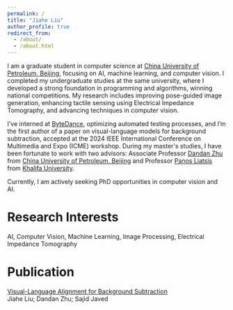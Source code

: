 ```yaml
---
permalink: /
title: "Jiahe Liu"
author_profile: true
redirect_from: 
  - /about/
  - /about.html
---
```


I am a graduate student in computer science at [China University of Petroleum, Beijing](https://www.cup.edu.cn/cupai/index.htm), focusing on AI, machine learning, and computer vision. I completed my undergraduate studies at the same university, where I developed a strong foundation in programming and algorithms, winning national competitions. My research includes improving pose-guided image generation, enhancing tactile sensing using Electrical Impedance Tomography, and advancing techniques in computer vision.

I’ve interned at [ByteDance](https://www.bytedance.com/en/), optimizing automated testing processes, and I’m the first author of a paper on visual-language models for background subtraction, accepted at the 2024 IEEE International Conference on Multimedia and Expo (ICME) workshop. During my master's studies, I have been fortunate to work with two advisors: Associate Professor [Dandan Zhu](https://www.cup.edu.cn/cupai/szdw/jsml/856a0903b2ea4e78a1e6001ba846b9d3.htm) from [China University of Petroleum, Beijing](https://www.cup.edu.cn/cupai/index.htm) and Professor [Panos Liatsis](https://www.ku.ac.ae/college-people/panos-liatsis) from [Khalifa University](https://www.ku.ac.ae/department/department-of-computer-science#about).

Currently, I am actively seeking PhD opportunities in computer vision and AI.

Research Interests
======
AI, Computer Vision, Machine Learning, Image Processing, Electrical Impedance Tomography

Publication
======
[Visual-Language Alignment for Background Subtraction](https://doi.org/10.1109/ICMEW63481.2024.10645430)<br>
Jiahe Liu; Dandan Zhu; Sajid Javed